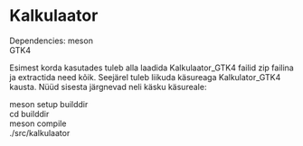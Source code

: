 # Kalkulaator
Dependencies:
meson   
GTK4   

Esimest korda kasutades tuleb alla laadida Kalkulaator_GTK4 failid zip failina ja extractida need kõik.
Seejärel tuleb liikuda käsureaga Kalkulator_GTK4 kausta.
Nüüd sisesta järgnevad neli käsku käsureale:

meson setup builddir  
cd builddir  
meson compile  
./src/kalkulaator  

